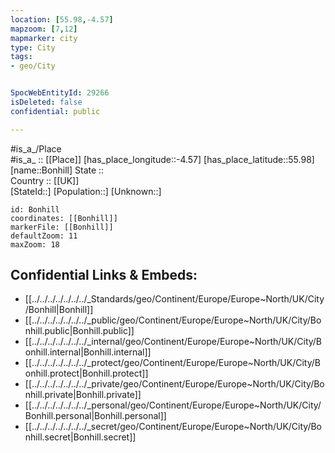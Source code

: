 ```yaml
---
location: [55.98,-4.57] 
mapzoom: [7,12] 
mapmarker: city 
type: City
tags:
- geo/City


SpocWebEntityId: 29266
isDeleted: false
confidential: public

---
```

#is_a_/Place  
#is_a_ :: [[Place]] 
[has_place_longitude::-4.57] 
[has_place_latitude::55.98] 
[name::Bonhill] 
State ::  
Country :: [[UK]]  
[StateId::] 
[Population::] 
[Unknown::] 


```leaflet
id: Bonhill
coordinates: [[Bonhill]] 
markerFile: [[Bonhill]] 
defaultZoom: 11 
maxZoom: 18
```


## Confidential Links & Embeds: 
- [[../../../../../../../_Standards/geo/Continent/Europe/Europe~North/UK/City/Bonhill|Bonhill]] 
- [[../../../../../../../_public/geo/Continent/Europe/Europe~North/UK/City/Bonhill.public|Bonhill.public]] 
- [[../../../../../../../_internal/geo/Continent/Europe/Europe~North/UK/City/Bonhill.internal|Bonhill.internal]] 
- [[../../../../../../../_protect/geo/Continent/Europe/Europe~North/UK/City/Bonhill.protect|Bonhill.protect]] 
- [[../../../../../../../_private/geo/Continent/Europe/Europe~North/UK/City/Bonhill.private|Bonhill.private]] 
- [[../../../../../../../_personal/geo/Continent/Europe/Europe~North/UK/City/Bonhill.personal|Bonhill.personal]] 
- [[../../../../../../../_secret/geo/Continent/Europe/Europe~North/UK/City/Bonhill.secret|Bonhill.secret]] 
